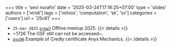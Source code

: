+++
title = 'sevi nurafni'
date = '2025-03-24T17:16:25+07:00'
type = 'slides'
authors = ['viridi']
tags = ['volvox', 'computation', 'sk', 'sv']
categories = ['users']
url = '25c61'
+++

+ `25-mar-2025` [`grpw3`](https://osf.io/grpw3) Offline meetup 2025.
{{< details >}}
+ ~1726 The OSF still can not be accessed~.
+ [`pvu96`](https://osf.io/pvu96) Example of Credly certificate Anys Mechanics.
{{< /details >}}
